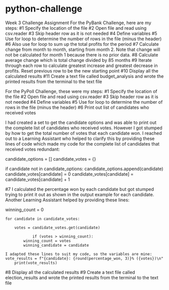 # python-challenge
 Week 3 Challenge Assignment
For the PyBank Challenge, here are my steps:
#1  Specify the location of the file
#2  Open file and read using csv.reader
#3  Skip header row as it is not needed
#4  Define variables
#5  Use for loop to determine the number of rows in the file (minus the header)
#6  Also use for loop to sum up the total profits for the period
#7  Calculate change from month to month, starting from month 2. Note that change will not be calculated for  month 1 because there is no prior data.
#8  Calculate average change which is total change divided by 85 months
#9  Iterate through each row to calculate greatest increase and greatest decrease in profits. Reset previous row to be the new starting point
#10 Display all the calculated results
#11 Create a text file called budget_analysis and wrote the printed results from the terminal to the text file


For the PyPoll Challenge, these were my steps:
#1  Specify the location of the file
#2  Open file and read using csv.reader
#3  Skip header row as it is not needed
#4  Define variables
#5  Use for loop to determine the number of rows in the file (minus the header)
#6  Print out list of candidates who received votes

I had created a set to get the candidate options and was able to print out the complete list of candidates who received votes. However I got stumped by how to get the total number of votes that each candidate won. I reached out to a Learning Assistant who helped to clarify this by providing these lines of code which made my code for the complete list of candidates that received votes redundant:

candidate_options = []
candidate_votes = {}

if candidate not in candidate_options:
            candidate_options.append(candidate)
            candidate_votes[candidate] = 0
        candidate_votes[candidate] = candidate_votes[candidate] + 1

#7 I calculated the percentage won by each candidate but got stumped trying to print it out as shown in the output example for each candidate. Another Learning Assistant helped by providing these lines:

winning_count = 0
    
    for candidate in candidate_votes:

        votes = candidate_votes.get(candidate)

                if (votes > winning_count):
            winning_count = votes
            winning_candidate = candidate

    I adapted these lines to suit my code, so the variables are mine: 
    vote_results = f"{candidate}: {round(percentage_won, 3)}% ({votes})\n"
        print(vote_results)
    
#8 Display all the calculated results
#9 Create a text file called election_results and wrote the printed results from the terminal to the text file